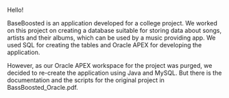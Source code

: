Hello!

BaseBoosted is an application developed for a college project. We worked on this project on creating a database suitable for storing data about songs, artists and their albums, which can be used by a music providing app. We used SQL for creating the tables and Oracle APEX for developing the application.

However, as our Oracle APEX workspace for the project was purged, we decided to re-create the application using Java and MySQL. But there is the documentation and the scripts for the original project in BassBoosted_Oracle.pdf.
